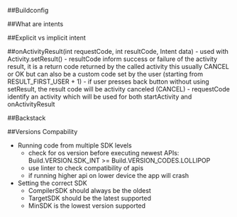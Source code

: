 ##Buildconfig

##What are intents

##Explicit  vs implicit intent

##onActivityResult(int requestCode, int resultCode, Intent data) 
	- used with Activity.setResult()
	- resultCode inform success or failure of the activity result, it is a return code returned by the called activity this usually CANCEL or OK but can also be a custom code set by the user (starting from RESULT_FIRST_USER + 1)
		- if user presses back button without using setResult, the result code will be activity canceled (CANCEL)
	- requestCode identify an activity which will be used for both startActivity and onActivityResult

##Backstack


##Versions Compability
- Running code from multiple SDK levels
	- check for os version before executing newest APIs: Build.VERSION.SDK_INT >= Build.VERSION_CODES.LOLLIPOP
	- use linter to check compatibility of apis
	- if running higher api on lower device the app will crash
- Setting the correct SDK
	- CompilerSDK should always be the oldest
	- TargetSDK should be the latest supported
	- MinSDK is the lowest version supported
